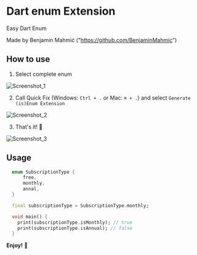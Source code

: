# Dart enum Extension

Easy Dart Enum

Made by Benjamin Mahmić ("https://github.com/BenjaminMahmic")

## How to use

1. Select complete enum

![Screenshot_1](https://github.com/BenjaminMahmic/dart_enum_extension/assets/89051381/ead23ce9-b599-473a-a794-20f6e073a917)

2. Call Quick Fix (Windows: `Ctrl + .` or Mac: `⌘ + .`) and select `Generate (is)Enum Extension`

![Screenshot_2](https://github.com/BenjaminMahmic/dart_enum_extension/assets/89051381/5e1cb845-10e9-4f2c-8e60-76f57122e6b1)

3. That's it! 🎉

![Screenshot_3](https://github.com/BenjaminMahmic/dart_enum_extension/assets/89051381/362c16e6-edb4-44e6-8c45-f3558170e251)

## Usage

```dart
  enum SubscriptionType {
      free,
      monthly,
      annal,
  }

  final subscriptionType = SubscriptionType.monthly;

  void main() {
    print(subscriptionType.isMonthly); // true
    print(subscriptionType.isAnnual); // false
  }
```

**Enjoy!** 🚀

